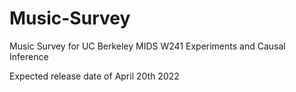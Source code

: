# Music-Survey
Music Survey for UC Berkeley MIDS W241 Experiments and Causal Inference

Expected release date of April 20th 2022
